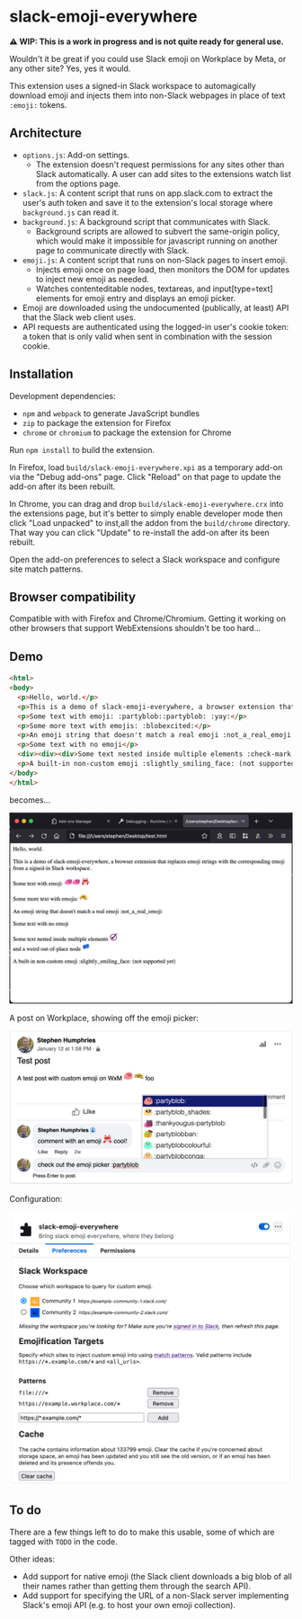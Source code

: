 # slack-emoji-everywhere

**⚠️ WIP: This is a work in progress and is not quite ready for general use.**

Wouldn't it be great if you could use Slack emoji on Workplace by Meta, or any other site? Yes, yes it would.

This extension uses a signed-in Slack workspace to automagically download emoji and injects them into non-Slack webpages in place of text `:emoji:` tokens.

## Architecture

- `options.js`: Add-on settings.
  - The extension doesn't request permissions for any sites other than Slack automatically. A user can add sites to the extensions watch list from the options page.
- `slack.js`: A content script that runs on app.slack.com to extract the user's auth token and save it to the extension's local storage where `background.js` can read it.
- `background.js`: A background script that communicates with Slack.
  - Background scripts are allowed to subvert the same-origin policy, which would make it impossible for javascript running on another page to communicate directly with Slack.
- `emoji.js`: A content script that runs on non-Slack pages to insert emoji.
  - Injects emoji once on page load, then monitors the DOM for updates to inject new emoji as needed.
  - Watches contenteditable nodes, textareas, and input[type=text] elements for emoji entry and displays an emoji picker.
- Emoji are downloaded using the undocumented (publically, at least) API that the Slack web client uses.
- API requests are authenticated using the logged-in user's cookie token: a token that is only valid when sent in combination with the session cookie.

## Installation

Development dependencies:
- `npm` and `webpack` to generate JavaScript bundles
- `zip` to package the extension for Firefox
- `chrome` or `chromium` to package the extension for Chrome

Run `npm install` to build the extension.

In Firefox, load `build/slack-emoji-everywhere.xpi` as a temporary add-on via the "Debug add-ons" page. Click "Reload" on that page to update the add-on after its been rebuilt.

In Chrome, you can drag and drop `build/slack-emoji-everywhere.crx` into the extensions page, but it's better to simply enable developer mode then click "Load unpacked" to inst,all the addon from the `build/chrome` directory. That way you can click "Update" to re-install the add-on after its been rebuilt.

Open the add-on preferences to select a Slack workspace and configure site match patterns.

## Browser compatibility

Compatible with with Firefox and Chrome/Chromium. Getting it working on other browsers that support WebExtensions shouldn't be too hard...

## Demo

```html
<html>
<body>
  <p>Hello, world.</p>
  <p>This is a demo of slack-emoji-everywhere, a browser extension that replaces emoji strings with the corresponding emoji from a signed-in Slack workspace.</p>
  <p>Some text with emoji: :partyblob::partyblob: :yay:</p>
  <p>Some more text with emojis: :blobexcited:</p>
  <p>An emoji string that doesn't match a real emoji :not_a_real_emoji:</p>
  <p>Some text with no emoji</p>
  <div><div><div>Some text nested inside multiple elements :check-mark:</div></div>and a weird out-of-place node :weird:</div>
  <p>A built-in non-custom emoji :slightly_smiling_face: (not supported yet)</p>
</body>
</html>
```

becomes...

![](demo.png)

A post on Workplace, showing off the emoji picker:

![](demo2.png)

Configuration:

![](demo3.png)

## To do

There are a few things left to do to make this usable, some of which are tagged with `TODO` in the code.

Other ideas:

- Add support for native emoji (the Slack client downloads a big blob of all their names rather than getting them through the search API).
- Add support for specifying the URL of a non-Slack server implementing Slack's emoji API (e.g. to host your own emoji collection).
